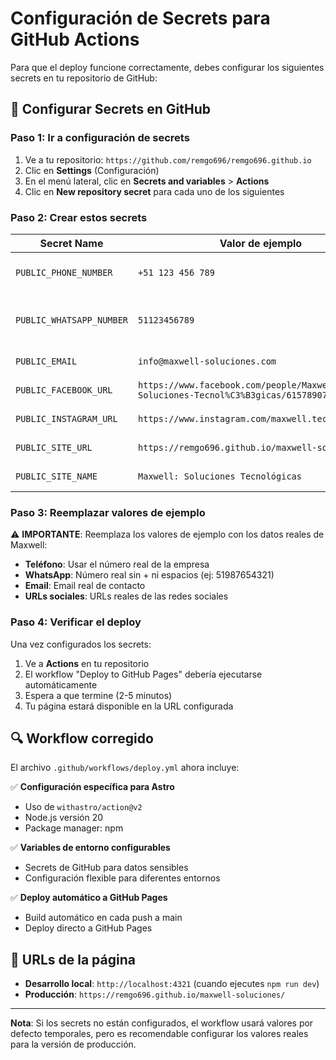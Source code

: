 # Configuración de Secrets para GitHub Actions

Para que el deploy funcione correctamente, debes configurar los siguientes secrets en tu repositorio de GitHub:

## 🔐 Configurar Secrets en GitHub

### Paso 1: Ir a configuración de secrets
1. Ve a tu repositorio: `https://github.com/remgo696/remgo696.github.io`
2. Clic en **Settings** (Configuración)
3. En el menú lateral, clic en **Secrets and variables** > **Actions**
4. Clic en **New repository secret** para cada uno de los siguientes

### Paso 2: Crear estos secrets

| Secret Name | Valor de ejemplo | Descripción |
|-------------|------------------|-------------|
| `PUBLIC_PHONE_NUMBER` | `+51 123 456 789` | Número de teléfono de contacto |
| `PUBLIC_WHATSAPP_NUMBER` | `51123456789` | Número de WhatsApp (sin + ni espacios) |
| `PUBLIC_EMAIL` | `info@maxwell-soluciones.com` | Email de contacto |
| `PUBLIC_FACEBOOK_URL` | `https://www.facebook.com/people/Maxwell-Soluciones-Tecnol%C3%B3gicas/61578907081704/` | URL de Facebook |
| `PUBLIC_INSTAGRAM_URL` | `https://www.instagram.com/maxwell.techsolutions/` | URL de Instagram |
| `PUBLIC_SITE_URL` | `https://remgo696.github.io/maxwell-soluciones/` | URL del sitio web |
| `PUBLIC_SITE_NAME` | `Maxwell: Soluciones Tecnológicas` | Nombre del sitio |

### Paso 3: Reemplazar valores de ejemplo

⚠️ **IMPORTANTE**: Reemplaza los valores de ejemplo con los datos reales de Maxwell:

- **Teléfono**: Usar el número real de la empresa
- **WhatsApp**: Número real sin + ni espacios (ej: 51987654321)
- **Email**: Email real de contacto
- **URLs sociales**: URLs reales de las redes sociales

### Paso 4: Verificar el deploy

Una vez configurados los secrets:
1. Ve a **Actions** en tu repositorio
2. El workflow "Deploy to GitHub Pages" debería ejecutarse automáticamente
3. Espera a que termine (2-5 minutos)
4. Tu página estará disponible en la URL configurada

## 🔍 Workflow corregido

El archivo `.github/workflows/deploy.yml` ahora incluye:

✅ **Configuración específica para Astro**
- Uso de `withastro/action@v2`
- Node.js versión 20
- Package manager: npm

✅ **Variables de entorno configurables**
- Secrets de GitHub para datos sensibles
- Configuración flexible para diferentes entornos

✅ **Deploy automático a GitHub Pages**
- Build automático en cada push a main
- Deploy directo a GitHub Pages

## 🚀 URLs de la página

- **Desarrollo local**: `http://localhost:4321` (cuando ejecutes `npm run dev`)
- **Producción**: `https://remgo696.github.io/maxwell-soluciones/`

---

**Nota**: Si los secrets no están configurados, el workflow usará valores por defecto temporales, pero es recomendable configurar los valores reales para la versión de producción.
